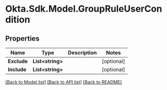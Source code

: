 # Okta.Sdk.Model.GroupRuleUserCondition
## Properties

Name | Type | Description | Notes
------------ | ------------- | ------------- | -------------
**Exclude** | **List&lt;string&gt;** |  | [optional] 
**Include** | **List&lt;string&gt;** |  | [optional] 

[[Back to Model list]](../README.md#documentation-for-models) [[Back to API list]](../README.md#documentation-for-api-endpoints) [[Back to README]](../README.md)

